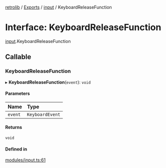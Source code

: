 [retrolib](../README.md) / [Exports](../modules.md) / [input](../modules/input.md) / KeyboardReleaseFunction

# Interface: KeyboardReleaseFunction

[input](../modules/input.md).KeyboardReleaseFunction

## Callable

### KeyboardReleaseFunction

▸ **KeyboardReleaseFunction**(`event`): `void`

#### Parameters

| Name | Type |
| :------ | :------ |
| `event` | `KeyboardEvent` |

#### Returns

`void`

#### Defined in

[modules/input.ts:61](https://github.com/philbgarner/retrolib/blob/61e1edc/src/modules/input.ts#L61)
